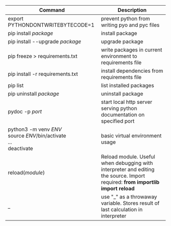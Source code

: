Command|Description
---|---
export PYTHONDONTWRITEBYTECODE=1|prevent python from writing pyo and pyc files
pip install *package*|install package
pip install --upgrade *package*|upgrade package
pip freeze > requirements.txt|write packages in current environment to requirements file
pip install -r requirements.txt|install dependencies from requirements file
pip list|list installed packages
pip uninstall *package*|uninstall package
pydoc -p *port*|start local http server serving python documentation on specified port
python3 -m venv *ENV*<br>source *ENV*/bin/activate<br>...<br>deactivate|basic virtual environment usage
reload(*module*)|Reload module. Useful when debugging with interpreter and editing the source. Import required: **from importlib import reload**
_|use "_" as a throwaway variable. Stores result of last calculation in interpreter
